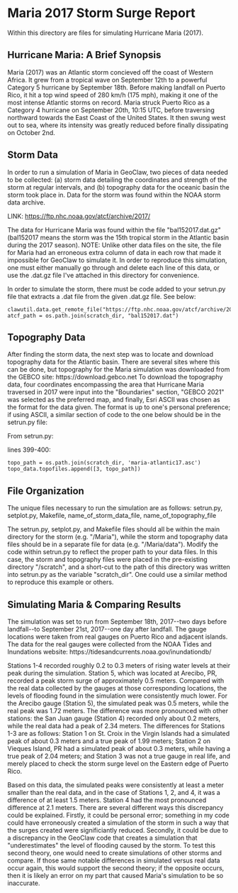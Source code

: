 <h1>Maria 2017 Storm Surge Report</h1>
Within this directory are files for simulating Hurricane Maria (2017).

<h2>Hurricane Maria: A Brief Synopsis</h2>
Maria (2017) was an Atlantic storm concieved off the coast of Western Africa. It grew from a tropical wave on September 12th to a powerful Category 5 hurricane by September 18th. Before making landfall on Puerto Rico, it hit a top wind speed of 280 km/h (175 mph), making it one of the most intense Atlantic storms on record. Maria struck Puerto Rico as a Category 4 hurricane on September 20th, 10:15 UTC, before traversing northward towards the East Coast of the United States. It then swung west out to sea, where its intensity was greatly reduced before finally dissipating on October 2nd.

<h2>Storm Data</h2>
In order to run a simulation of Maria in GeoClaw, two pieces of data needed to be collected: (a) storm data detailing the coordinates and strength of the storm at regular intervals, and (b) topography data for the oceanic basin the storm took place in. Data for the storm was found within the NOAA storm data archive.

LINK: https://ftp.nhc.noaa.gov/atcf/archive/2017/

The data for Hurricane Maria was found within the file "bal152017.dat.gz" (bal152017 means the storm was the 15th tropical storm in the Atlantic basin during the 2017 season). NOTE: Unlike other data files on the site, the file for Maria had an erroneous extra column of data in each row that made it impossible for GeoClaw to simulate it. In order to reproduce this simulation, one must either manually go through and delete each line of this data, or use the .dat.gz file I've attached in this directory for convenience. 

In order to simulate the storm, there must be code added to your setrun.py file that extracts a .dat file from the given .dat.gz file. See below:

```
clawutil.data.get_remote_file("https://ftp.nhc.noaa.gov/atcf/archive/2002/bal152017.dat.gz")
atcf_path = os.path.join(scratch_dir, "bal152017.dat")
```

<h2>Topography Data</h2>
After finding the storm data, the next step was to locate and download topography data for the Atlantic basin. There are several sites where this can be done, but topography for the Maria simulation was downloaded from the GEBCO site: https://download.gebco.net
To download the topography data, four coordinates encompassing the area that Hurricane Maria traversed in 2017 were input into the "Boundaries" section, "GEBCO 2021" was selected as the preferred map, and finally, Esri ASCII was chosen as the format for the data given. The format is up to one's personal preference; if using ASCII, a similar section of code to the one below should be in the setrun.py file:

From setrun.py:

lines 399-400:

```
topo_path = os.path.join(scratch_dir, 'maria-atlantic17.asc')
topo_data.topofiles.append([3, topo_path])
```
 
 <h2>File Organization</h2>
 The unique files necessary to run the simulation are as follows: setrun.py, setplot.py, Makefile, name_of_storm_data_file, name_of_topography_file
 
 The setrun.py, setplot.py, and Makefile files should all be within the main directory for the storm (e.g. "/Maria"), while the storm and topography data files should be in a separate file for data (e.g. "/Maria/data"). Modify the code within setrun.py to reflect the proper path to your data files. In this case, the storm and topography files were placed in the pre-existing directory "/scratch", and a short-cut to the path of this directory was written into setrun.py as the variable "scratch_dir". One could use a similar method to reproduce this example or others. 
 
 <h2>Simulating Maria & Comparing Results</h2>
 The simulation was set to run from September 18th, 2017--two days before landfall--to September 21st, 2017--one day after landfall. The gauge locations were taken from real gauges on Puerto Rico and adjacent islands. The data for the real gauges were collected from the NOAA Tides and Inundations website: https://tidesandcurrents.noaa.gov/inundationdb/
 
 Stations 1-4 recorded roughly 0.2 to 0.3 meters of rising water levels at their peak during the simulation. Station 5, which was located at Arecibo, PR, recorded a peak storm surge of approximately 0.5 meters. Compared with the real data collected by the gauges at those corresponding locations, the levels of flooding found in the simulation were consistently much lower. For the Arecibo gauge (Station 5), the simulated peak was 0.5 meters, while the real peak was 1.72 meters. The difference was more pronounced with other stations: the San Juan gauge (Station 4) recorded only about 0.2 meters, while the real data had a peak of 2.34 meters. The differences for Stations 1-3 are as follows: Station 1 on St. Croix in the Virgin Islands had a simulated peak of about 0.3 meters and a true peak of 1.99 meters; Station 2 on Vieques Island, PR had a simulated peak of about 0.3 meters, while having a true peak of 2.04 meters; and Station 3 was not a true gauge in real life, and merely placed to check the storm surge level on the Eastern edge of Puerto Rico. 
 
Based on this data, the simulated peaks were consistently at least a meter smaller than the real data, and in the case of Stations 1, 2, and 4, it was a difference of at least 1.5 meters. Station 4 had the most pronounced difference at 2.1 meters. There are several different ways this discrepancy could be explained. Firstly, it could be personal error; something in my code could have erroneously created a simulation of the storm in such a way that the surges created were significiantly reduced. Secondly, it could be due to a discrepancy in the GeoClaw code that creates a simulation that "underestimates" the level of flooding caused by the storm. To test this second theory, one would need to create simulations of other storms and compare. If those same notable differences in simulated versus real data occur again, this would support the second theory; if the opposite occurs, then it is likely an error on my part that caused Maria's simulation to be so inaccurate.
